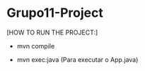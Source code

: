 # Grupo11-Project

[HOW TO RUN THE PROJECT:]

- mvn compile

- mvn exec:java (Para executar o App.java)
